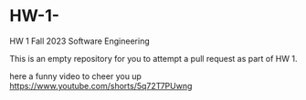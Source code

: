 # HW-1-

HW 1 Fall 2023 Software Engineering 

This is an empty repository for you to attempt a pull request as part of HW 1.

here a funny video to cheer you up https://www.youtube.com/shorts/5q72T7PUwng
